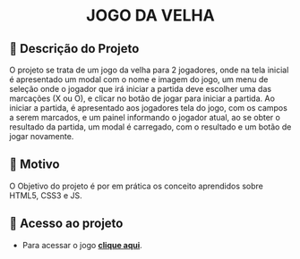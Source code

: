 <h1 align="center"> JOGO DA VELHA </h1>


## 📝 Descrição do Projeto

O projeto se trata de um jogo da velha para 2 jogadores, onde na tela inicial é apresentado um modal com o nome e imagem do jogo, um menu de seleção onde o jogador que irá iniciar a partida deve escolher uma das marcações (X ou O), e clicar no botão de jogar para iniciar a partida.
Ao iniciar a partida, é apresentado aos jogadores tela do jogo, com os campos a serem marcados, e um painel informando o jogador atual, ao se obter o resultado da partida, um modal é carregado, com o resultado e um botão de jogar novamente.


## :dart: Motivo
O Objetivo do projeto é por em prática os conceito aprendidos sobre HTML5, CSS3 e JS.

## :link: Acesso ao projeto

+ Para acessar o jogo [**clique aqui**](http://jogodavelha-eight.vercel.app/ "Link do Jogo da Velha").

